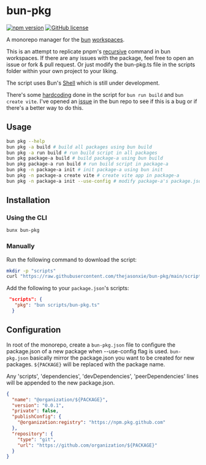 # bun-pkg

[![npm version](https://badge.fury.io/js/bun-pkg.svg)](https://badge.fury.io/js/bun-pkg)
[![GitHub license](https://img.shields.io/badge/license-MIT-blue.svg)](https://raw.githubusercontent.com/brunobasto/bun-pkg/master/LICENSE)

A monorepo manager for the [bun](https://bun.sh/) [workspaces](https://bun.sh/docs/install/workspaces).

This is an attempt to replicate pnpm's [recursive](https://pnpm.io/cli/recursive) command in bun workspaces. If there are any issues with the package, feel free to open an issue or fork & pull request. Or just modify the bun-pkg.ts file in the scripts folder within your own project to your liking.

The script uses Bun's [Shell](https://bun.sh/docs/runtime/shell) which is still under development.

There's some [hardcoding](https://github.com/thejasonxie/bun-pkg/blob/main/scripts/bun-pkg.ts#L107) done in the script for `bun run build` and `bun create vite`. I've opened an [issue](https://github.com/oven-sh/bun/issues/9324) in the bun repo to see if this is a bug or if there's a better way to do this.

## Usage

```bash
bun pkg --help
bun pkg -a build # build all packages using bun build
bun pkg -a run build # run build script in all packages
bun pkg package-a build # build package-a using bun build
bun pkg package-a run build # run build script in package-a
bun pkg -n package-a init # init package-a using bun init
bun pkg -n package-a create vite # create vite app in package-a
bun pkg -n package-a init --use-config # modify package-a's package.json using bun-pkg.json, see configuration section

```

## Installation

### Using the CLI

```bash
bunx bun-pkg
```

### Manually

Run the following command to download the script:

```bash
mkdir -p "scripts"
curl "https://raw.githubusercontent.com/thejasonxie/bun-pkg/main/scripts/bun-pkg.ts" > "scripts/bun-pkg.ts"
```

Add the following to your `package.json`'s scripts:

```json
 "scripts": {
   "pkg": "bun scripts/bun-pkg.ts"
  }
```

## Configuration

In root of the monorepo, create a `bun-pkg.json` file to configure the package.json of a new package when --use-config flag is used.
`bun-pkg.json` basically mirror the package.json you want to be created for new packages.
`${PACKAGE}` will be replaced with the package name.

Any 'scripts', 'dependencies', 'devDependencies', 'peerDependencies' lines will be appended to the new package.json.

```json
{
  "name": "@organization/${PACKAGE}",
  "version": "0.0.1",
  "private": false,
  "publishConfig": {
    "@organization:registry": "https://npm.pkg.github.com"
  },
  "repository": {
    "type": "git",
    "url": "https://github.com/organization/${PACKAGE}"
  }
}
```
